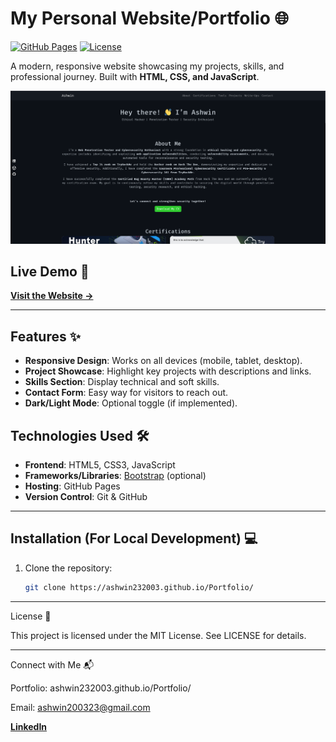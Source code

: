 # My Personal Website/Portfolio 🌐

[![GitHub Pages](https://img.shields.io/badge/Hosted_on-GitHub_Pages-blue?logo=github)](https://ashwin232003.github.io/Portfolio/)
[![License](https://img.shields.io/badge/License-MIT-green)](LICENSE)

A modern, responsive website showcasing my projects, skills, and professional journey. Built with **HTML, CSS, and JavaScript**.

![image](./page.png)

## Live Demo 🔗
**[Visit the Website →](https://ashwin232003.github.io/Portfolio/)**

---

## Features ✨
- **Responsive Design**: Works on all devices (mobile, tablet, desktop).
- **Project Showcase**: Highlight key projects with descriptions and links.
- **Skills Section**: Display technical and soft skills.
- **Contact Form**: Easy way for visitors to reach out.
- **Dark/Light Mode**: Optional toggle (if implemented).

## Technologies Used 🛠️
- **Frontend**: HTML5, CSS3, JavaScript
- **Frameworks/Libraries**: [Bootstrap](https://getbootstrap.com/) (optional)
- **Hosting**: GitHub Pages
- **Version Control**: Git & GitHub

---

## Installation (For Local Development) 💻
1. Clone the repository:
   ```bash
   git clone https://ashwin232003.github.io/Portfolio/

---

License 📄

This project is licensed under the MIT License. See LICENSE for details.

---

Connect with Me 📬

  Portfolio: ashwin232003.github.io/Portfolio/

  Email: ashwin200323@gmail.com

  **[LinkedIn](https://www.linkedin.com/in/ashwin2305/)**
